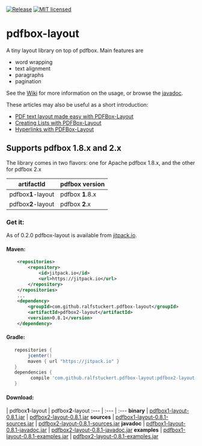 [![Release](https://jitpack.io/v/ralfstuckert/pdfbox-layout.svg)](https://jitpack.io/#ralfstuckert/pdfbox-layout)
[![MIT licensed](https://img.shields.io/badge/license-MIT-blue.svg)](./LICENSE)

# pdfbox-layout
A tiny layout library on top of pdfbox. Main features are

* word wrapping
* text alignment
* paragraphs 
* pagination

See the [Wiki](https://github.com/ralfstuckert/pdfbox-layout/wiki) for more information on the usage, or browse the [javadoc](https://jitpack.io/com/github/ralfstuckert/pdfbox-layout/pdfbox2-layout/0.8.1/javadoc/).

These articles may also be useful as a short introduction:
* [PDF text layout made easy with PDFBox-Layout](https://hardmockcafe.blogspot.de/2016/04/pdf-text-layout-made-easy-with-pdfbox_17.html)
* [Creating Lists with PDFBox-Layout](https://hardmockcafe.blogspot.de/2016/06/creating-lists-with-pdfbox-layout.html)
* [Hyperlinks with PDFBox-Layout](http://hardmockcafe.blogspot.de/2016/08/hyperlinks-with-pdfbox-layout_46.html)

## Supports pdfbox 1.8.x and 2.x
The library comes in two flavors: one for Apache pdfbox 1.8.x, and the other for pdfbox 2.x

artifactId | pdfbox version
---------- | -------------
pdfbox**1**-layout | pdfbox **1**.8.x
pdfbox**2**-layout | pdfbox **2**.x


### Get it:

As of 0.2.0 pdfbox-layout is available from [jitpack.io](https://jitpack.io/#ralfstuckert/pdfbox-layout). 

#### Maven:

```xml
    <repositories>
        <repository>
            <id>jitpack.io</id>
            <url>https://jitpack.io</url>
        </repository>
    </repositories>
    ...
    <dependency>
        <groupId>com.github.ralfstuckert.pdfbox-layout</groupId>
        <artifactId>pdfbox2-layout</artifactId>
        <version>0.8.1</version>
    </dependency>
```

#### Gradle:

```gradle
   repositories { 
        jcenter()
        maven { url "https://jitpack.io" }
   }
   dependencies {
         compile 'com.github.ralfstuckert.pdfbox-layout:pdfbox2-layout:0.8.1'
   }
```

#### Download:

 | pdfbox**1**-layout | pdfbox**2**-layout
:--- | :--- | :---
**binary** | [pdfbox1-layout-0.8.1.jar](https://jitpack.io/com/github/ralfstuckert/pdfbox-layout/pdfbox1-layout/0.8.1/pdfbox1-layout-0.8.1.jar) | [pdfbox2-layout-0.8.1.jar](https://jitpack.io/com/github/ralfstuckert/pdfbox-layout/pdfbox2-layout/0.8.1/pdfbox2-layout-0.8.1.jar)
**sources** | [pdfbox1-layout-0.8.1-sources.jar](https://jitpack.io/com/github/ralfstuckert/pdfbox-layout/pdfbox1-layout/0.8.1/pdfbox1-layout-0.8.1-sources.jar) | [pdfbox2-layout-0.8.1-sources.jar](https://jitpack.io/com/github/ralfstuckert/pdfbox-layout/pdfbox2-layout/0.8.1/pdfbox2-layout-0.8.1-sources.jar)
**javadoc** | [pdfbox1-layout-0.8.1-javadoc.jar](https://jitpack.io/com/github/ralfstuckert/pdfbox-layout/pdfbox1-layout/0.8.1/pdfbox1-layout-0.8.1-javadoc.jar) | [pdfbox2-layout-0.8.1-javadoc.jar](https://jitpack.io/com/github/ralfstuckert/pdfbox-layout/pdfbox2-layout/0.8.1/pdfbox2-layout-0.8.1-javadoc.jar)
**examples** | [pdfbox1-layout-0.8.1-examples.jar](https://jitpack.io/com/github/ralfstuckert/pdfbox-layout/pdfbox1-layout/0.8.1/pdfbox1-layout-0.8.1-examples.jar) | [pdfbox2-layout-0.8.1-examples.jar](https://jitpack.io/com/github/ralfstuckert/pdfbox-layout/pdfbox2-layout/0.8.1/pdfbox2-layout-0.8.1-examples.jar)




